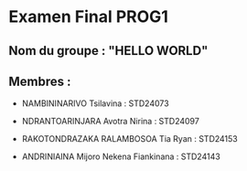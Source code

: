 # Examen Final PROG1

## Nom du groupe : "HELLO WORLD"

## Membres :
- NAMBININARIVO Tsilavina : STD24073

- NDRANTOARINJARA Avotra Nirina : STD24097

- RAKOTONDRAZAKA RALAMBOSOA Tia Ryan : STD24153

- ANDRINIAINA Mijoro Nekena Fiankinana : STD24143


